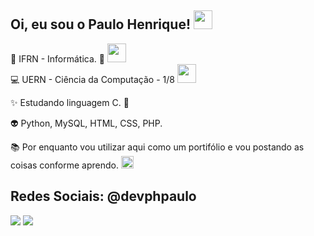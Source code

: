 ## Oi, eu sou o Paulo Henrique! <img width="30" height="30" src=https://github.com/TheDudeThatCode/TheDudeThatCode/blob/master/Assets/Earth.gif>

:penguin: IFRN - Informática. :penguin: <img width="30" height="30" src=https://github.com/TheDudeThatCode/TheDudeThatCode/blob/master/Assets/Mario_Hello_Big.gif> <br />
:computer: UERN - Ciência da Computação - 1/8  <img width="30" height="30" src=https://github.com/TheDudeThatCode/TheDudeThatCode/blob/master/Assets/headbang.gif>

:sparkles: Estudando linguagem C. :running: <br />

:alien: Python, MySQL, HTML, CSS, PHP. <br />

:books: Por enquanto vou utilizar aqui como um portifólio e vou postando as coisas conforme aprendo. <img width="20" height="20" src="https://github.com/TheDudeThatCode/TheDudeThatCode/blob/master/Assets/hmm.gif">

## Redes Sociais: @devphpaulo
<img src="https://img.shields.io/badge/Twitter-1DA1F2?style=for-the-badge&logo=twitter&logoColor=white"> <img src="https://img.shields.io/badge/Instagram-E4405F?style=for-the-badge&logo=instagram&logoColor=white">
